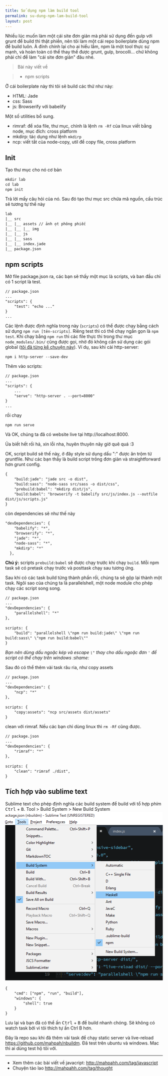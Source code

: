 ```yaml
---
title: Sử dụng npm làm build tool
permalink: su-dung-npm-lam-build-tool
layout: post
---
```


Nhiều lúc muốn làm một cái site đơn giản mà phải sử dụng đến gulp với grunt để build thì thật phiền, nên tôi làm một cái repo boilerplate dùng npm để build luôn. À đính chính lại cho ai hiểu lầm, npm là một tool thực sự mạnh, và hoàn toàn có thể thay thế được grunt, gulp, brocolli... chứ không phải chỉ để làm "cái site đơn giản" đâu nhé.

> Bài này viết về

>* npm scripts

Ở cái boilerplate này thì tôi sẽ build các thứ như này:

* HTML: Jade 
* css: Sass
* js: Browserify với babelify

Một số utilities bổ sung.

* rimraf: để xóa file, thư mục, chính là lệnh `rm -Rf` của linux viết bằng node, mục đích: cross platform
* mkdirp: tác dụng như lệnh `mkdirp`
* ncp: viết tắt của node-copy, util để copy file, cross platform

## Init
Tạo thư mục cho nó cơ bản
```
mkdir lab
cd lab
npm init
```
Trả lời mấy câu hỏi của nó. Sau đó tạo thư mục src chứa mã nguồn, cấu trúc sẽ tương tự thế này

```
lab
|__ src
|__ |__ assets // ảnh ọt phông phiếc
|__ |__ |__ img
|__ |__ js
|__ |__ sass
|__ |__ index.jade
|__ package.json
```
## npm scripts
Mở file package.json ra, các bạn sẽ thấy một mục là scripts, và ban đầu chỉ có 1 script là test.
```
// package.json
...
"scripts": {
    "test": "echo ..."
}
...
```

Các lệnh được định nghĩa trong này (`scripts`) có thể được chạy bằng cách sử dụng `npm run [tên-scripts]`. Riêng test thì có thể chạy ngắn gọn là `npm test`. Khi chạy bằng `npm run` thì các file thực thi trong thư mục `node_modules/.bin/` cũng được gọi, nhờ đó không cần sử dụng các gói global ([tôi đã từng kể chuyện này](http://mahpahh.com/hay-thoi-ngay-npm-g/)). Ví dụ, sau khi cài http-server:
```
npm i http-server --save-dev
```
Thêm vào scripts: 
```
// package.json
...
"scripts": {
    ...
    "serve": "http-server . --port=8000"
}
...
```
rồi chạy
```
npm run serve
```
Và OK, chúng ta đã có website live tại http://localhost:8000.

Ủa biết hết rồi hả, xin lỗi nha, huyên thuyên nãy giờ quê quá :3

OK, script build sẽ thế này, ở đây style sử dụng dấu ":" được ăn trộm từ gruntfile. Như các bạn thấy là build script trông đơn giản và straightforward hơn grunt config.
```
{
    "build:jade": "jade src -o dist",
    "build:sass": "node-sass src/sass -o dist/css",
    "prebuild:babel": "mkdirp dist/js",
    "build:babel": "browserify -t babelify src/js/index.js --outfile dist/js/scripts.js"
}
```
còn dependencies sẽ như thế này

```
"devDependencies": {
    "babelify": "*",
    "browserify": "*",
    "jade": "*",
    "node-sass": "*",
    "mkdirp": "*"
  },

```

**Chú ý:** scripts `prebuild:babel` sẽ được chạy trước khi chạy `build`. Mỗi npm task sẽ có pretask chạy trước và posttask chạy sau tương ứng.

Sau khi có các task build từng thành phần rồi, chúng ta sẽ gộp lại thành một task. Ngôi sao của chúng ta là parallelshell, một node module cho phép chạy các script song song.

```
// package.json
...
"devDependencies": {
    "parallelshell": "*"
},

scripts: {
    "build": "parallelshell \"npm run build:jade\" \"npm run build:sass\" \"npm run build:babel\""
}
```
*Bạn nên dùng dấu ngoặc kép và escape `\"` thay cho dấu ngoặc đơn `'` để script có thể chạy trên windows :shame:*

Sau đó có thể thêm vài task râu ria, như copy assets

```
// package.json
...
"devDependencies": {
    "ncp": "*"
},

scripts: {
    "copy:assets": "ncp src/assets dist/assets"
}
```

clean với rimraf. Nếu các bạn chỉ dùng linux thì `rm -Rf` cũng được.

```
// package.json
...
"devDependencies": {
    "rimraf": "*"
},

scripts: {
    "clean": "rimraf ./dist",
}
```

## Tích hợp vào sublime text
Sublime text cho phép định nghĩa các build system để build với tổ hợp phím <kbd>Ctrl</kbd> + <kbd>B</kbd>. Tool > Build System > New Build System
![](/assets/images/2015/09/sublime-build.PNG)

```
{
	"cmd": ["npm", "run", "build"],
	"windows": {
		"shell": true
	}
}
```

Lưu lại và bạn đã có thể ấn <kbd>Ctrl</kbd> + <kbd>B</kbd> để build nhanh chóng. Sẽ không có watch task bởi vì tôi thích tự ấn Ctrl B hơn.


Đây là repo sau khi đã thêm vài task để chạy static server và live-reload https://github.com/mahpah/nbuildm. Đã test trên ubuntu và windows. Mac thì ai dùng test hộ tôi với.


---
- Xem thêm các bài viết về javacript: http://mahpahh.com/tag/javascript
- Chuyện tào lao http://mahpahh.com/tag/thought
